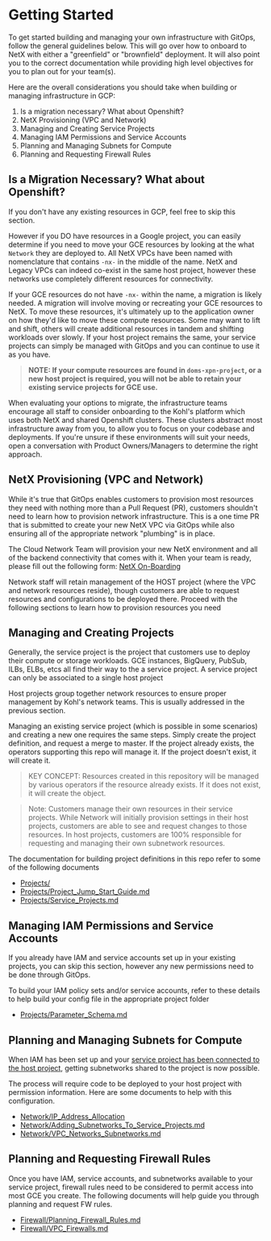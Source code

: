 # Getting Started

To get started building and managing your own infrastructure with GitOps, follow the general guidelines below.  This will go over how to onboard to NetX with either a "greenfield" or "brownfield" deployment.  It will also point you to the correct documentation while providing high level objectives for you to plan out for your team(s).

Here are the overall considerations you should take when building or managing infrastructure in GCP:

1. Is a migration necessary? What about Openshift?
2. NetX Provisioning (VPC and Network)
3. Managing and Creating Service Projects
4. Managing IAM Permissions and Service Accounts
5. Planning and Managing Subnets for Compute
6. Planning and Requesting Firewall Rules

## Is a Migration Necessary?  What about Openshift?

If you don't have any existing resources in GCP, feel free to skip this section.

However if you DO have resources in a Google project, you can easily determine if you need to move your GCE resources by looking at the what `Network` they are deployed to.  All NetX VPCs have been named with nomenclature that contains `-nx-` in the middle of the name.   NetX and Legacy VPCs can indeed co-exist in the same host project, however these networks use completely different resources for connectivity.

If your GCE resources do not have `-nx-` within the name, a migration is likely needed.  A migration will involve moving or recreating your GCE resources to NetX.  To move these resources, it's ultimately up to the application owner on how they'd like to move these compute resources.  Some may want to lift and shift, others will create additional resources in tandem and shifting workloads over slowly.  If your host project remains the same, your service projects can simply be managed with GitOps and you can continue to use it as you have.

> **NOTE: If your compute  resources are found in `doms-xpn-project`, or a new host project is required, you will not be able to retain your existing service projects for GCE use.**

When evaluating your options to migrate, the infrastructure teams encourage all staff to consider onboarding to the Kohl's platform which uses both NetX and shared Openshift clusters.  These clusters abstract most infrastructure away from you, to allow you to focus on your codebase and deployments.  If you're unsure if these environments will suit your needs, open a conversation with Product Owners/Managers to determine the right approach.

## NetX Provisioning (VPC and Network)

While it's true that GitOps enables customers to provision most resources they need with nothing more than a Pull Request (PR), customers shouldn't need to learn how to provision network infrastructure.  This is a one time PR that is submitted to create your new NetX VPC via GitOps while also ensuring all of the appropriate network "plumbing" is in place.  

The Cloud Network Team will provision your new NetX environment and all of the backend connectivity that comes with it. When your team is ready, please fill out the following form: [NetX On-Boarding](https://docs.google.com/forms/d/e/1FAIpQLSfTPbj1-_WRqpcYjTORc5XFYh4kuB7yS0E4lvGYo5ptOptVcA/viewform)

Network staff will retain management of the HOST project (where the VPC and network resources reside), though customers are able to request resources and configurations to be deployed there.  Proceed with the following sections to learn how to provision resources you need

## Managing and Creating Projects

Generally, the service project is the project that customers use to deploy their compute or storage workloads.  GCE instances, BigQuery, PubSub, ILBs, ELBs, etcs all find their way to the a service project.  A service project can only be associated to a single host project

Host projects group together network resources to ensure proper management by Kohl's network teams.  This is usually addressed in the previous section.  

Managing an existing service project (which is possible in some scenarios) and creating a new one requires the same steps.  Simply create the project definition, and request a merge to master.  If the project already exists, the operators supporting this repo will manage it.  If the project doesn't exist, it will create it.

> KEY CONCEPT: Resources created in this repository will be managed by various operators if the resource already exists.  If it does not exist, it will create the object.

> Note: Customers manage their own resources in their service projects.  While Network will initially provision settings in their host projects, customers are able to see and request changes to those resources.  In host projects, customers are 100% responsible for requesting and managing their own subnetwork resources.

The documentation for building project definitions in this repo refer to some of the following documents

- [Projects/](https://gitlab.com/doms/infra/platform_enablement/cloud-config/gcp-config/-/tree/main/docs/Projects)
- [Projects/Project_Jump_Start_Guide.md](https://gitlab.com/doms/infra/platform_enablement/cloud-config/gcp-config/-/blob/main/docs/Projects/Project_Jump_Start_Guide.md)
- [Projects/Service_Projects.md](https://gitlab.com/doms/infra/platform_enablement/cloud-config/gcp-config/-/blob/main/docs/Projects/Service_Projects.md)

## Managing IAM Permissions and Service Accounts

If you already have IAM and service accounts set up in your existing projects, you can skip this section, however any new permissions need to be done through GitOps.  

To build your IAM policy sets and/or service accounts, refer to these details to help build your config file in the appropriate project folder

- [Projects/Parameter_Schema.md](https://gitlab.com/doms/infra/platform_enablement/cloud-config/gcp-config/-/blob/main/docs/Projects/Parameter_Schema.md)

## Planning and Managing Subnets for Compute

When IAM has been set up and your [service project has been connected to the host project](https://gitlab.com/doms/infra/platform_enablement/cloud-config/gcp-config/-/blob/main/docs/Projects/Service_Projects.md#4-attach-host-project-to-the-service-project), getting subnetworks shared to the project is now possible.

The process will require code to be deployed to your host project with permission information.  Here are some documents to help with this configuration.

- [Network/IP_Address_Allocation](https://gitlab.com/doms/infra/platform_enablement/cloud-config/gcp-config/-/blob/main/docs/Network/IP_Address_Allocation.md)
- [Network/Adding_Subnetworks_To_Service_Projects.md](https://gitlab.com/doms/infra/platform_enablement/cloud-config/gcp-config/-/blob/main/docs/Network/Adding_Subnetworks_To_Service_Projects.md)
- [Network/VPC_Networks_Subnetworks.md](https://gitlab.com/doms/infra/platform_enablement/cloud-config/gcp-config/-/blob/main/docs/Network/VPC_Networks_Subnetworks.md#subnetworks)

## Planning and Requesting Firewall Rules

Once you have IAM, service accounts, and subnetworks available to your service project, firewall rules need to be considered to permit access into most GCE you create.  The following documents will help guide you through planning and request FW rules.

- [Firewall/Planning_Firewall_Rules.md](https://gitlab.com/doms/infra/platform_enablement/cloud-config/gcp-config/-/blob/main/docs/Firewall/Planning_Firewall_Rules.md)
- [Firewall/VPC_Firewalls.md](https://gitlab.com/doms/infra/platform_enablement/cloud-config/gcp-config/-/blob/main/docs/Firewall/VPC_Firewalls.md)